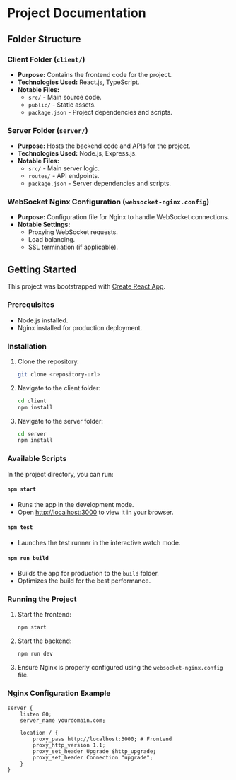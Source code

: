 # Project Documentation

## Folder Structure

### Client Folder (`client/`)
- **Purpose:** Contains the frontend code for the project.
- **Technologies Used:** React.js, TypeScript.
- **Notable Files:**
  - `src/` - Main source code.
  - `public/` - Static assets.
  - `package.json` - Project dependencies and scripts.

### Server Folder (`server/`)
- **Purpose:** Hosts the backend code and APIs for the project.
- **Technologies Used:** Node.js, Express.js.
- **Notable Files:**
  - `src/` - Main server logic.
  - `routes/` - API endpoints.
  - `package.json` - Server dependencies and scripts.

### WebSocket Nginx Configuration (`websocket-nginx.config`)
- **Purpose:** Configuration file for Nginx to handle WebSocket connections.
- **Notable Settings:**
  - Proxying WebSocket requests.
  - Load balancing.
  - SSL termination (if applicable).

## Getting Started

This project was bootstrapped with [Create React App](https://github.com/facebook/create-react-app).

### Prerequisites
- Node.js installed.
- Nginx installed for production deployment.

### Installation
1. Clone the repository.
   ```bash
   git clone <repository-url>
   ```
2. Navigate to the client folder:
   ```bash
   cd client
   npm install
   ```
3. Navigate to the server folder:
   ```bash
   cd server
   npm install
   ```

### Available Scripts

In the project directory, you can run:

#### `npm start`
- Runs the app in the development mode.
- Open [http://localhost:3000](http://localhost:3000) to view it in your browser.

#### `npm test`
- Launches the test runner in the interactive watch mode.

#### `npm run build`
- Builds the app for production to the `build` folder.
- Optimizes the build for the best performance.

### Running the Project
1. Start the frontend:
   ```bash
   npm start
   ```
2. Start the backend:
   ```bash
   npm run dev
   ```
3. Ensure Nginx is properly configured using the `websocket-nginx.config` file.

### Nginx Configuration Example
```nginx
server {
    listen 80;
    server_name yourdomain.com;

    location / {
        proxy_pass http://localhost:3000; # Frontend
        proxy_http_version 1.1;
        proxy_set_header Upgrade $http_upgrade;
        proxy_set_header Connection "upgrade";
    }
}
```
